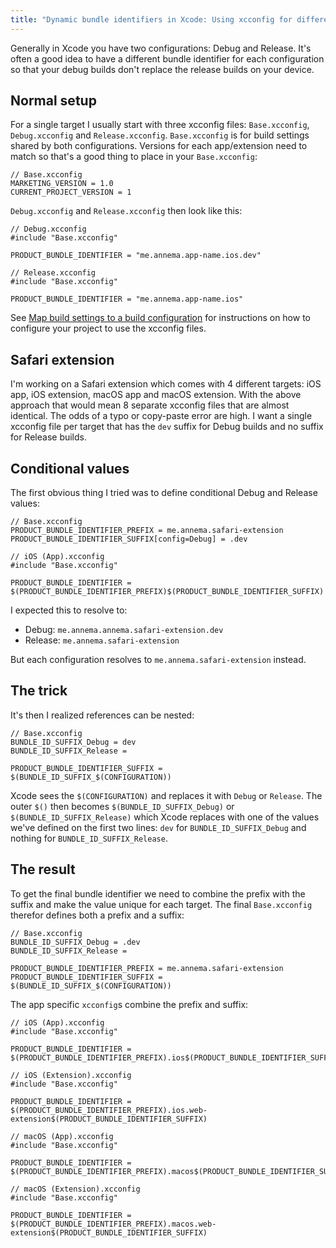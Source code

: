```yaml
---
title: "Dynamic bundle identifiers in Xcode: Using xcconfig for different configurations"
---
```


Generally in Xcode you have two configurations: Debug and Release. It's often a good idea to have a different bundle identifier for each configuration so that your debug builds don't replace the release builds on your device.

## Normal setup

For a single target I usually start with three xcconfig files: `Base.xcconfig`, `Debug.xcconfig` and `Release.xcconfig`. `Base.xcconfig` is for build settings shared by both configurations. Versions for each app/extension need to match so that's a good thing to place in your `Base.xcconfig`:

```xcconfig
// Base.xcconfig
MARKETING_VERSION = 1.0
CURRENT_PROJECT_VERSION = 1
```

`Debug.xcconfig` and `Release.xcconfig` then look like this:

```xcconfig
// Debug.xcconfig
#include "Base.xcconfig"

PRODUCT_BUNDLE_IDENTIFIER = "me.annema.app-name.ios.dev"
```

```xcconfig
// Release.xcconfig
#include "Base.xcconfig"

PRODUCT_BUNDLE_IDENTIFIER = "me.annema.app-name.ios"
```

See [Map build settings to a build configuration](https://developer.apple.com/documentation/xcode/adding-a-build-configuration-file-to-your-project/#Map-build-settings-to-a-build-configuration) for instructions on how to configure your project to use the xcconfig files.

## Safari extension

I'm working on a Safari extension which comes with 4 different targets: iOS app, iOS extension, macOS app and macOS extension. With the above approach that would mean 8 separate xcconfig files that are almost identical. The odds of a typo or copy-paste error are high. I want a single xcconfig file per target that has the `dev` suffix for Debug builds and no suffix for Release builds.

## Conditional values

The first obvious thing I tried was to define conditional Debug and Release values:

```xcconfig
// Base.xcconfig
PRODUCT_BUNDLE_IDENTIFIER_PREFIX = me.annema.safari-extension
PRODUCT_BUNDLE_IDENTIFIER_SUFFIX[config=Debug] = .dev
```

```xcconfig
// iOS (App).xcconfig
#include "Base.xcconfig"

PRODUCT_BUNDLE_IDENTIFIER = $(PRODUCT_BUNDLE_IDENTIFIER_PREFIX)$(PRODUCT_BUNDLE_IDENTIFIER_SUFFIX)
```

I expected this to resolve to:

- Debug: `me.annema.annema.safari-extension.dev`
- Release: `me.annema.safari-extension`

But each configuration resolves to `me.annema.safari-extension` instead.

## The trick

It's then I realized references can be nested:

```xcconfig
// Base.xcconfig
BUNDLE_ID_SUFFIX_Debug = dev
BUNDLE_ID_SUFFIX_Release =

PRODUCT_BUNDLE_IDENTIFIER_SUFFIX = $(BUNDLE_ID_SUFFIX_$(CONFIGURATION))
```

Xcode sees the `$(CONFIGURATION)` and replaces it with `Debug` or `Release`. The outer `$()` then becomes `$(BUNDLE_ID_SUFFIX_Debug)` or `$(BUNDLE_ID_SUFFIX_Release)` which Xcode replaces with one of the values we've defined on the first two lines: `dev` for `BUNDLE_ID_SUFFIX_Debug` and nothing for `BUNDLE_ID_SUFFIX_Release`.

## The result

To get the final bundle identifier we need to combine the prefix with the suffix and make the value unique for each target. The final `Base.xcconfig` therefor defines both a prefix and a suffix:

```xcconfig
// Base.xcconfig
BUNDLE_ID_SUFFIX_Debug = .dev
BUNDLE_ID_SUFFIX_Release =

PRODUCT_BUNDLE_IDENTIFIER_PREFIX = me.annema.safari-extension
PRODUCT_BUNDLE_IDENTIFIER_SUFFIX = $(BUNDLE_ID_SUFFIX_$(CONFIGURATION))
```

The app specific `xcconfig`s combine the prefix and suffix:

```xcconfig
// iOS (App).xcconfig
#include "Base.xcconfig"

PRODUCT_BUNDLE_IDENTIFIER = $(PRODUCT_BUNDLE_IDENTIFIER_PREFIX).ios$(PRODUCT_BUNDLE_IDENTIFIER_SUFFIX)
```

```xcconfig
// iOS (Extension).xcconfig
#include "Base.xcconfig"

PRODUCT_BUNDLE_IDENTIFIER = $(PRODUCT_BUNDLE_IDENTIFIER_PREFIX).ios.web-extension$(PRODUCT_BUNDLE_IDENTIFIER_SUFFIX)
```

```xcconfig
// macOS (App).xcconfig
#include "Base.xcconfig"

PRODUCT_BUNDLE_IDENTIFIER = $(PRODUCT_BUNDLE_IDENTIFIER_PREFIX).macos$(PRODUCT_BUNDLE_IDENTIFIER_SUFFIX)
```

```xcconfig
// macOS (Extension).xcconfig
#include "Base.xcconfig"

PRODUCT_BUNDLE_IDENTIFIER = $(PRODUCT_BUNDLE_IDENTIFIER_PREFIX).macos.web-extension$(PRODUCT_BUNDLE_IDENTIFIER_SUFFIX)
```
